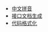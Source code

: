 
- [中文拼音](https://github.com/overtrue/pinyin)
- [接口文档生成](https://github.com/zircote/swagger-php)
- [代码格式化](https://github.com/FriendsOfPHP/PHP-CS-Fixer)
